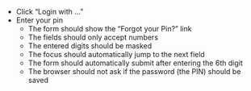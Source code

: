 * Click “Login with ...”
* Enter your pin
    * The form should show the “Forgot your Pin?” link
    * The fields should only accept numbers
    * The entered digits should be masked
    * The focus should automatically jump to the next field
    * The form should automatically submit after entering the 6th digit
    * The browser should not ask if the password (the PIN) should be saved